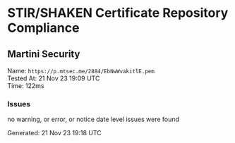 # STIR/SHAKEN Certificate Repository Compliance

## Martini Security

Name: `https://p.mtsec.me/2884/EbNwWvakitlE.pem`\
Tested At: 21 Nov 23 19:09 UTC\
Time: 122ms

### Issues

no warning, or error, or notice date level issues were found

Generated: 21 Nov 23 19:18 UTC